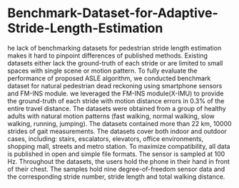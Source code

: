 # Benchmark-Dataset-for-Adaptive-Stride-Length-Estimation
he lack of benchmarking datasets for pedestrian stride length estimation makes it hard to pinpoint differences of published methods. Existing datasets either lack the ground-truth of each stride or are limited to small spaces with single scene or motion pattern. To fully evaluate the performance of proposed ASLE algorithm, we conducted benchmark dataset for natural pedestrian dead reckoning using smartphone sensors and FM-INS module. we leveraged the FM-INS module(X-IMU) to provide the ground-truth of each stride with motion distance errors in 0.3% of the entire travel distance. The datasets were obtained from a group of healthy adults with natural motion patterns (fast walking, normal walking, slow walking, running, jumping). The datasets contained more than 22 km, 10000 strides of gait measurements. The datasets cover both indoor and outdoor cases, including: stairs, escalators, elevators, office environments, shopping mall, streets and metro station. To maximize compatibility, all data is published in open and simple file formats. The sensor is sampled at 100 Hz. Throughout the datasets, the users hold the phone in their hand in front of their chest. The samples hold nine degree-of-freedom sensor data and the corresponding stride number, stride length and total walking distance.
